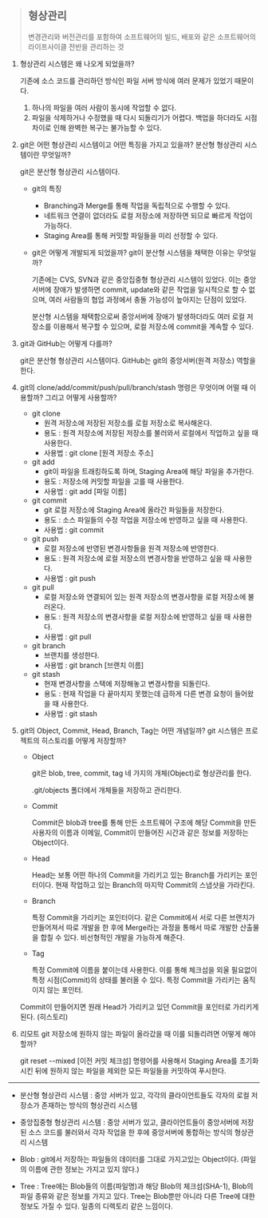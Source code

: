 > ## 형상관리
> 변경관리와 버전관리를 포함하여 소프트웨어의 빌드, 배포와 같은 소프트웨어의 라이프사이클 전반을 관리하는 것
1. 형상관리 시스템은 왜 나오게 되었을까?

    기존에 소스 코드를 관리하던 방식인 파일 서버 방식에 여러 문제가 있었기 때문이다.

    1. 하나의 파일을 여러 사람이 동시에 작업할 수 없다.
    2. 파일을 삭제하거나 수정했을 때 다시 되돌리기가 어렵다. 백업을 하더라도 시점 차이로 인해 완벽한 복구는 불가능할 수 있다.

2. git은 어떤 형상관리 시스템이고 어떤 특징을 가지고 있을까? 분산형 형상관리 시스템이란 무엇일까?

    git은 분산형 형상관리 시스템이다.

    - git의 특징
      - Branching과 Merge를 통해 작업을 독립적으로 수행할 수 있다.
      - 네트워크 연결이 없더라도 로컬 저장소에 저장하면 되므로 빠르게 작업이 가능하다.
      - Staging Area를 통해 커밋할 파일들을 미리 선정할 수 있다.

    - git은 어떻게 개발되게 되었을까? git이 분산형 시스템을 채택한 이유는 무엇일까?

      기존에는 CVS, SVN과 같은 중앙집중형 형상관리 시스템이 있었다. 이는 중앙서버에 장애가 발생하면 commit, update와 같은 작업을 일시적으로 할 수 없으며, 여러 사람들의 협업 과정에서 충돌 가능성이 높아지는 단점이 있었다.

      분산형 시스템을 채택함으로써 중앙서버에 장애가 발생하더라도 여러 로컬 저장소를 이용해서 복구할 수 있으며, 로컬 저장소에 commit을 계속할 수 있다. 

3. git과 GitHub는 어떻게 다를까?

    git은 분산형 형상관리 시스템이다. GitHub는 git의 중앙서버(원격 저장소) 역할을 한다.

4. git의 clone/add/commit/push/pull/branch/stash 명령은 무엇이며 어떨 때 이용할까? 그리고 어떻게 사용할까?

    - git clone
      - 원격 저장소에 저장된 저장소를 로컬 저장소로 복사해온다.
      - 용도 : 원격 저장소에 저장된 저장소를 불러와서 로컬에서 작업하고 싶을 때 사용한다.
      - 사용법 : git clone [원격 저장소 주소]
    - git add
      - git이 파일을 트래킹하도록 하며, Staging Area에 해당 파일을 추가한다.
      - 용도 : 저장소에 커밋할 파일을 고를 때 사용한다.
      - 사용법 : git add [파일 이름]
    - git commit
      - git 로컬 저장소에 Staging Area에 올라간 파일들을 저장한다.
      - 용도 : 소스 파일들의 수정 작업을 저장소에 반영하고 싶을 때 사용한다.
      - 사용법 : git commit
    - git push
      - 로컬 저장소에 반영된 변경사항들을 원격 저장소에 반영한다.
      - 용도 : 원격 저장소에 로컬 저장소의 변경사항을 반영하고 싶을 때 사용한다.
      - 사용법 : git push
    - git pull
      - 로컬 저장소와 연결되어 있는 원격 저장소의 변경사항을 로컬 저장소에 불러온다.
      - 용도 : 원격 저장소의 변경사항을 로컬 저장소에 반영하고 싶을 때 사용한다.
      - 사용법 : git pull
    - git branch
      - 브랜치를 생성한다.
      - 사용법 : git branch [브랜치 이름]
    - git stash
      - 현재 변경사항을 스택에 저장해놓고 변경사항을 되돌린다.
      - 용도 : 현재 작업을 다 끝마치지 못했는데 급하게 다른 변경 요청이 들어왔을 때 사용한다.
      - 사용법 : git stash

5. git의 Object, Commit, Head, Branch, Tag는 어떤 개념일까? git 시스템은 프로젝트의 히스토리를 어떻게 저장할까?

    - Object

      git은 blob, tree, commit, tag 네 가지의 개체(Object)로 형상관리를 한다.

      .git/objects 폴더에서 개체들을 저장하고 관리한다.

    - Commit

      Commit은 blob과 tree를 통해 만든 소프트웨어 구조에 해당 Commit을 만든 사용자의 이름과 이메일, Commit이 만들어진 시간과 같은 정보를 저장하는 Object이다.

    - Head

      Head는 보통 어떤 하나의 Commit을 가리키고 있는 Branch를 가리키는 포인터이다. 현재 작업하고 있는 Branch의 마지막 Commit의 스냅샷을 가라킨다.

    - Branch

      특정 Commit을 가리키는 포인터이다. 같은 Commit에서 서로 다른 브랜치가 만들어져서 따로 개발을 한 후에 Merge라는 과정을 통해서 따로 개발한 산출물을 합칠 수 있다. 비선형적인 개발을 가능하게 해준다.

    - Tag

      특정 Commit에 이름을 붙이는데 사용한다. 이를 통해 체크섬을 외울 필요없이 특정 시점(Commit)의 상태를 불러올 수 있다. 특정 Commit을 가리키는 움직이지 않는 포인터.

    Commit이 만들어지면 원래 Head가 가리키고 있던 Commit을 포인터로 가리키게 된다. (히스토리)

6. 리모트 git 저장소에 원하지 않는 파일이 올라갔을 때 이를 되돌리려면 어떻게 해야 할까?

    git reset --mixed [이전 커밋 체크섬] 명령어를 사용해서 Staging Area를 초기화시킨 뒤에 원하지 않는 파일을 제외한 모든 파일들을 커밋하여 푸시한다.

---



- 분산형 형상관리 시스템 : 중앙 서버가 있고, 각각의 클라이언트들도 각자의 로컬 저장소가 존재하는 방식의 형상관리 시스템
- 중앙집중형 형상관리 시스템 : 중앙 서버가 있고, 클라이언트들이 중앙서버에 저장된 소스 코드를 불러와서 각자 작업을 한 후에 중앙서버에 통합하는 방식의 형상관리 시스템

- Blob : git에서 저장하는 파일들의 데이터를 그대로 가지고있는 Object이다. (파일의 이름에 관한 정보는 가지고 있지 않다.)
- Tree : Tree에는 Blob들의 이름(파일명)과 해당 Blob의 체크섬(SHA-1), Blob의 파일 종류와 같은 정보를 가지고 있다. Tree는 Blob뿐만 아니라 다른 Tree에 대한 정보도 가질 수 있다. 일종의 디렉토리 같은 느낌이다.